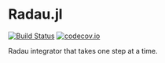 # Radau.jl

[![Build Status](https://travis-ci.com/ryanelandt/Radau.jl.svg?branch=master)](https://travis-ci.com/ryanelandt/Radau.jl)
[![codecov.io](https://codecov.io/github/ryanelandt/Radau.jl/coverage.svg?branch=master)](https://codecov.io/github/ryanelandt/Radau.jl?branch=master)

Radau integrator that takes one step at a time.
